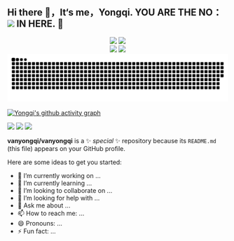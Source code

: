 
<div>
 <h2 >Hi there 👋，It‘s me，Yongqi.       <span>YOU ARE THE NO： <img src="https://profile-counter.glitch.me/vanyongqi/count.svg">  IN HERE. 🚀 </h2>
</div>

<div align="center"  >
   <img height="160px" src="https://github-readme-stats.vercel.app/api/top-langs/?username=vanyongqi&layout=compact"  >
  <img height="160px"   src="https://github-readme-stats.vercel.app/api?username=vanyongqi&show_icons=true&theme=transparent" >
</div>

<div align="center"> <img src="https://stats.justsong.cn/api/csdn?id=qq_41722524"> 
<img src=https://stats.justsong.cn/api/juejin?id=3934489034109387&theme=transparent">
</div>


<div align="center"> <img src="https://raw.githubusercontent.com/vanyongqi/vanyongqi/output/github-contribution-grid-snake.svg"> </div>

[![Yongqi's github activity graph](https://github-readme-activity-graph.vercel.app/graph?username=vanyongqi&theme=minimal)](https://github.com/ashutosh00710/github-readme-activity-graph)




<span > <img src="https://img.shields.io/badge/-GO-E34F26?style=flat-square&logo=GO&logoColor=white" /> <img src="https://img.shields.io/badge/-CSS3-1572B6?style=flat-square&logo=css3" /> <img src="https://img.shields.io/badge/-JavaScript-oringe?style=flat-square&logo=javascript" /> </span>



**vanyongqi/vanyongqi** is a ✨ _special_ ✨ repository because its `README.md` (this file) appears on your GitHub profile.

Here are some ideas to get you started:

- 🔭 I’m currently working on ...
- 🌱 I’m currently learning ...
- 👯 I’m looking to collaborate on ...
- 🤔 I’m looking for help with ...
- 💬 Ask me about ...
- 📫 How to reach me: ...
- 😄 Pronouns: ...
- ⚡ Fun fact: ...

